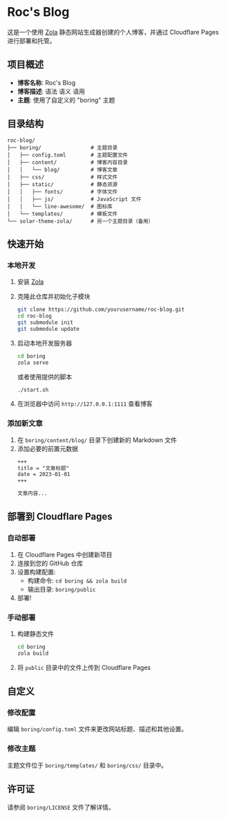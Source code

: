 # Roc's Blog

这是一个使用 [Zola](https://www.getzola.org/) 静态网站生成器创建的个人博客，并通过 Cloudflare Pages 进行部署和托管。

## 项目概述

- **博客名称**: Roc's Blog
- **博客描述**: 语法 语义 语用
- **主题**: 使用了自定义的 "boring" 主题

## 目录结构

```
roc-blog/
├── boring/                # 主题目录
│   ├── config.toml        # 主题配置文件
│   ├── content/           # 博客内容目录
│   │   └── blog/          # 博客文章
│   ├── css/               # 样式文件
│   ├── static/            # 静态资源
│   │   ├── fonts/         # 字体文件
│   │   ├── js/            # JavaScript 文件
│   │   └── line-awesome/  # 图标库
│   └── templates/         # 模板文件
└── solar-theme-zola/      # 另一个主题目录（备用）
```

## 快速开始

### 本地开发

1. 安装 [Zola](https://www.getzola.org/documentation/getting-started/installation/)

2. 克隆此仓库并初始化子模块
   ```bash
   git clone https://github.com/yourusername/roc-blog.git
   cd roc-blog
   git submodule init
   git submodule update
   ```

3. 启动本地开发服务器
   ```bash
   cd boring
   zola serve
   ```
   
   或者使用提供的脚本
   ```bash
   ./start.sh
   ```

4. 在浏览器中访问 `http://127.0.0.1:1111` 查看博客

### 添加新文章

1. 在 `boring/content/blog/` 目录下创建新的 Markdown 文件
2. 添加必要的前置元数据
   ```markdown
   +++
   title = "文章标题"
   date = 2023-01-01
   +++

   文章内容...
   ```

## 部署到 Cloudflare Pages

### 自动部署

1. 在 Cloudflare Pages 中创建新项目
2. 连接到您的 GitHub 仓库
3. 设置构建配置:
   - 构建命令: `cd boring && zola build`
   - 输出目录: `boring/public`
4. 部署!

### 手动部署

1. 构建静态文件
   ```bash
   cd boring
   zola build
   ```

2. 将 `public` 目录中的文件上传到 Cloudflare Pages

## 自定义

### 修改配置

编辑 `boring/config.toml` 文件来更改网站标题、描述和其他设置。

### 修改主题

主题文件位于 `boring/templates/` 和 `boring/css/` 目录中。

## 许可证

请参阅 `boring/LICENSE` 文件了解详情。